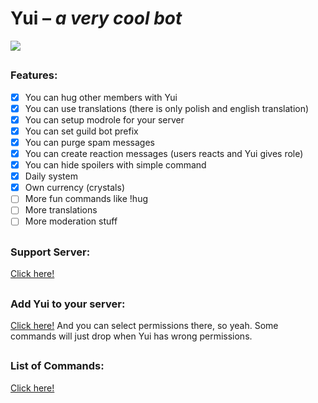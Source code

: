# Yui – *a very cool bot*
![](https://www.bit.ly/yuiImage)
##
### Features:
- [x] You can hug other members with Yui
- [x] You can use translations (there is only polish and english translation)
- [x] You can setup modrole for your server
- [x] You can set guild bot prefix
- [x] You can purge spam messages
- [x] You can create reaction messages (users reacts and Yui gives role)
- [x] You can hide spoilers with simple command
- [x] Daily system
- [x] Own currency (crystals)
- [ ] More fun commands like !hug
- [ ] More translations
- [ ] More moderation stuff
##
### Support Server:
[Click here!](https://discord.gg/2PBGEhx)
##
### Add Yui to your server:
[Click here!](https://discordapp.com/oauth2/authorize?client_id=479757582005829634&scope=bot&permissions=2146958847) And you can select permissions there, so yeah.
Some commands will just drop when Yui has wrong permissions.
##
### List of Commands:
[Click here!](https://github.com/HkgStudio/Yui/wiki/Commands)
